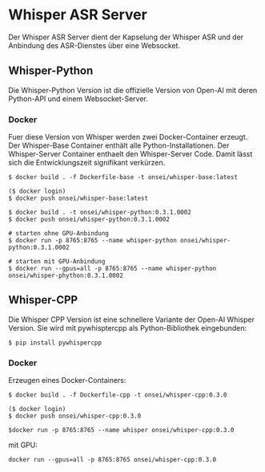 # Whisper ASR Server

Der Whisper ASR Server dient der Kapselung der Whisper ASR und der Anbindung des ASR-Dienstes über eine Websocket.



## Whisper-Python

Die Whisper-Python Version ist die offizielle Version von Open-AI mit deren Python-API und einem Websocket-Server.

### Docker

Fuer diese Version von Whisper werden zwei Docker-Container erzeugt. Der Whisper-Base Container enthält alle
Python-Installationen. Der Whisper-Server Container enthaelt den Whisper-Server Code. Damit lässt sich die
Entwicklungszeit signifikant verkürzen.


    $ docker build . -f Dockerfile-base -t onsei/whisper-base:latest

    ($ docker login)
    $ docker push onsei/whisper-base:latest

    $ docker build . -t onsei/whisper-python:0.3.1.0002
    $ docker push onsei/whisper-python:0.3.1.0002

    # starten ohne GPU-Anbindung
    $ docker run -p 8765:8765 --name whisper-python onsei/whisper-python:0.3.1.0002
    
    # starten mit GPU-Anbindung
    $ docker run --gpus=all -p 8765:8765 --name whisper-python onsei/whisper-phython:0.3.1.0002


## Whisper-CPP

Die Whisper CPP Version ist eine schnellere Variante der Open-AI Whisper Version. Sie wird mit pywhisptercpp
als Python-Bibliothek eingebunden:

    $ pip install pywhispercpp


### Docker

Erzeugen eines Docker-Containers:

    $ docker build . -f Dockerfile-cpp -t onsei/whisper-cpp:0.3.0

    ($ docker login)
    $ docker push onsei/whisper-cpp:0.3.0
    
    $docker run -p 8765:8765 --name whisper onsei/whisper-cpp:0.3.0

mit GPU:

    docker run --gpus=all -p 8765:8765 onsei/whisper-cpp:0.3.0


